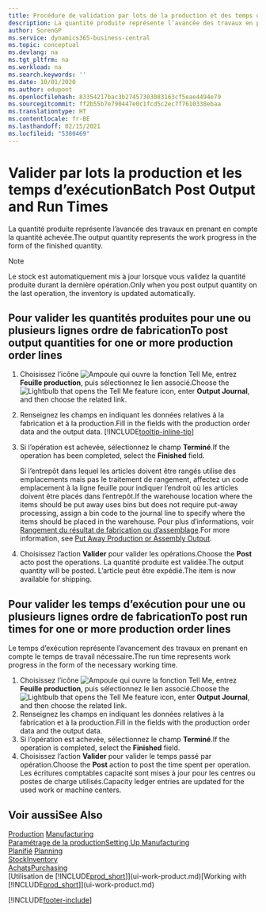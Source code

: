```yaml
---
title: Procédure de validation par lots de la production et des temps d’exécution | Microsoft Docs
description: La quantité produite représente l’avancée des travaux en prenant en compte la quantité achevée.
author: SorenGP
ms.service: dynamics365-business-central
ms.topic: conceptual
ms.devlang: na
ms.tgt_pltfrm: na
ms.workload: na
ms.search.keywords: ''
ms.date: 10/01/2020
ms.author: edupont
ms.openlocfilehash: 83354217bac3b27457303083163cf5eae4494e79
ms.sourcegitcommit: ff2b55b7e790447e0c1fcd5c2ec7f7610338ebaa
ms.translationtype: HT
ms.contentlocale: fr-BE
ms.lasthandoff: 02/15/2021
ms.locfileid: "5380469"
---
```

# <a name="batch-post-output-and-run-times"></a><span data-ttu-id="66195-103">Valider par lots la production et les temps d’exécution</span><span class="sxs-lookup"><span data-stu-id="66195-103">Batch Post Output and Run Times</span></span>
<span data-ttu-id="66195-104">La quantité produite représente l’avancée des travaux en prenant en compte la quantité achevée.</span><span class="sxs-lookup"><span data-stu-id="66195-104">The output quantity represents the work progress in the form of the finished quantity.</span></span>  

> [!NOTE]
> <span data-ttu-id="66195-105">Le stock est automatiquement mis à jour lorsque vous validez la quantité produite durant la dernière opération.</span><span class="sxs-lookup"><span data-stu-id="66195-105">Only when you post output quantity on the last operation, the inventory is updated automatically.</span></span>  

## <a name="to-post-output-quantities-for-one-or-more-production-order-lines"></a><span data-ttu-id="66195-106">Pour valider les quantités produites pour une ou plusieurs lignes ordre de fabrication</span><span class="sxs-lookup"><span data-stu-id="66195-106">To post output quantities for one or more production order lines</span></span>
1. <span data-ttu-id="66195-107">Choisissez l’icône ![Ampoule qui ouvre la fonction Tell Me](media/ui-search/search_small.png "Dites-moi ce que vous voulez faire"), entrez **Feuille production**, puis sélectionnez le lien associé.</span><span class="sxs-lookup"><span data-stu-id="66195-107">Choose the ![Lightbulb that opens the Tell Me feature](media/ui-search/search_small.png "Tell me what you want to do") icon, enter **Output Journal**, and then choose the related link.</span></span>  
2. <span data-ttu-id="66195-108">Renseignez les champs en indiquant les données relatives à la fabrication et à la production.</span><span class="sxs-lookup"><span data-stu-id="66195-108">Fill in the fields with the production order data and the output data.</span></span> [!INCLUDE[tooltip-inline-tip](includes/tooltip-inline-tip_md.md)]
3. <span data-ttu-id="66195-109">Si l’opération est achevée, sélectionnez le champ **Terminé**.</span><span class="sxs-lookup"><span data-stu-id="66195-109">If the operation has been completed, select the **Finished** field.</span></span>  

    <span data-ttu-id="66195-110">Si l’entrepôt dans lequel les articles doivent être rangés utilise des emplacements mais pas le traitement de rangement, affectez un code emplacement à la ligne feuille pour indiquer l’endroit où les articles doivent être placés dans l’entrepôt.</span><span class="sxs-lookup"><span data-stu-id="66195-110">If the warehouse location where the items should be put away uses bins but does not require put-away processing,  assign a bin code to the journal line to specify where the items should be placed in the warehouse.</span></span> <span data-ttu-id="66195-111">Pour plus d’informations, voir [Rangement du résultat de fabrication ou d’assemblage](warehouse-how-to-put-away-production-output.md).</span><span class="sxs-lookup"><span data-stu-id="66195-111">For more information, see [Put Away Production or Assembly Output](warehouse-how-to-put-away-production-output.md).</span></span>  

4. <span data-ttu-id="66195-112">Choisissez l’action **Valider** pour valider les opérations.</span><span class="sxs-lookup"><span data-stu-id="66195-112">Choose the **Post** acto post the operations.</span></span> <span data-ttu-id="66195-113">La quantité produite est validée.</span><span class="sxs-lookup"><span data-stu-id="66195-113">The output quantity will be posted.</span></span> <span data-ttu-id="66195-114">L’article peut être expédié.</span><span class="sxs-lookup"><span data-stu-id="66195-114">The item is now available for shipping.</span></span>  

## <a name="to-post-run-times-for-one-or-more-production-order-lines"></a><span data-ttu-id="66195-115">Pour valider les temps d’exécution pour une ou plusieurs lignes ordre de fabrication</span><span class="sxs-lookup"><span data-stu-id="66195-115">To post run times for one or more production order lines</span></span>
<span data-ttu-id="66195-116">Le temps d’exécution représente l’avancement des travaux en prenant en compte le temps de travail nécessaire.</span><span class="sxs-lookup"><span data-stu-id="66195-116">The run time represents work progress in the form of the necessary working time.</span></span>    

1.  <span data-ttu-id="66195-117">Choisissez l’icône ![Ampoule qui ouvre la fonction Tell Me](media/ui-search/search_small.png "Dites-moi ce que vous voulez faire"), entrez **Feuille production**, puis sélectionnez le lien associé.</span><span class="sxs-lookup"><span data-stu-id="66195-117">Choose the ![Lightbulb that opens the Tell Me feature](media/ui-search/search_small.png "Tell me what you want to do") icon, enter **Output Journal**, and then choose the related link.</span></span>  
2. <span data-ttu-id="66195-118">Renseignez les champs en indiquant les données relatives à la fabrication et à la production.</span><span class="sxs-lookup"><span data-stu-id="66195-118">Fill in the fields with the production order data and the output data.</span></span>  
3.  <span data-ttu-id="66195-119">Si l’opération est achevée, sélectionnez le champ **Terminé**.</span><span class="sxs-lookup"><span data-stu-id="66195-119">If the operation is completed, select the **Finished** field.</span></span>  
4. <span data-ttu-id="66195-120">Choisissez l’action **Valider** pour valider le temps passé par opération.</span><span class="sxs-lookup"><span data-stu-id="66195-120">Choose the **Post** action to post the time spent per operation.</span></span> <span data-ttu-id="66195-121">Les écritures comptables capacité sont mises à jour pour les centres ou postes de charge utilisés.</span><span class="sxs-lookup"><span data-stu-id="66195-121">Capacity ledger entries are updated for the used work or machine centers.</span></span>

## <a name="see-also"></a><span data-ttu-id="66195-122">Voir aussi</span><span class="sxs-lookup"><span data-stu-id="66195-122">See Also</span></span>  
<span data-ttu-id="66195-123">[Production](production-manage-manufacturing.md)  </span><span class="sxs-lookup"><span data-stu-id="66195-123">[Manufacturing](production-manage-manufacturing.md)  </span></span>  
[<span data-ttu-id="66195-124">Paramétrage de la production</span><span class="sxs-lookup"><span data-stu-id="66195-124">Setting Up Manufacturing</span></span>](production-configure-production-processes.md)  
<span data-ttu-id="66195-125">[Planifié](production-planning.md)    </span><span class="sxs-lookup"><span data-stu-id="66195-125">[Planning](production-planning.md)    </span></span>  
[<span data-ttu-id="66195-126">Stock</span><span class="sxs-lookup"><span data-stu-id="66195-126">Inventory</span></span>](inventory-manage-inventory.md)  
[<span data-ttu-id="66195-127">Achats</span><span class="sxs-lookup"><span data-stu-id="66195-127">Purchasing</span></span>](purchasing-manage-purchasing.md)  
<span data-ttu-id="66195-128">[Utilisation de [!INCLUDE[prod_short](includes/prod_short.md)]](ui-work-product.md)</span><span class="sxs-lookup"><span data-stu-id="66195-128">[Working with [!INCLUDE[prod_short](includes/prod_short.md)]](ui-work-product.md)</span></span>


[!INCLUDE[footer-include](includes/footer-banner.md)]